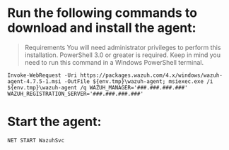 # Run the following commands to download and install the agent:
> Requirements
> You will need administrator privileges to perform this installation.
> PowerShell 3.0 or greater is required.
> Keep in mind you need to run this command in a Windows PowerShell terminal.
```powwrshell
Invoke-WebRequest -Uri https://packages.wazuh.com/4.x/windows/wazuh-agent-4.7.5-1.msi -OutFile ${env.tmp}\wazuh-agent; msiexec.exe /i ${env.tmp}\wazuh-agent /q WAZUH_MANAGER='###.###.###.###' WAZUH_REGISTRATION_SERVER='###.###.###.###' 
```
# Start the agent:
```powwrshell
NET START WazuhSvc
```
